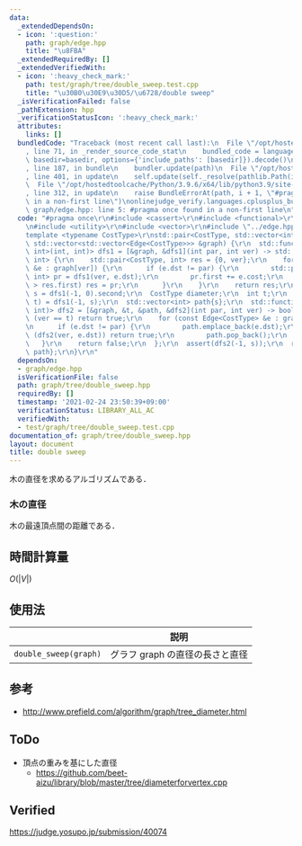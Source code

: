 ```yaml
---
data:
  _extendedDependsOn:
  - icon: ':question:'
    path: graph/edge.hpp
    title: "\u8FBA"
  _extendedRequiredBy: []
  _extendedVerifiedWith:
  - icon: ':heavy_check_mark:'
    path: test/graph/tree/double_sweep.test.cpp
    title: "\u30B0\u30E9\u30D5/\u6728/double sweep"
  _isVerificationFailed: false
  _pathExtension: hpp
  _verificationStatusIcon: ':heavy_check_mark:'
  attributes:
    links: []
  bundledCode: "Traceback (most recent call last):\n  File \"/opt/hostedtoolcache/Python/3.9.6/x64/lib/python3.9/site-packages/onlinejudge_verify/documentation/build.py\"\
    , line 71, in _render_source_code_stat\n    bundled_code = language.bundle(stat.path,\
    \ basedir=basedir, options={'include_paths': [basedir]}).decode()\n  File \"/opt/hostedtoolcache/Python/3.9.6/x64/lib/python3.9/site-packages/onlinejudge_verify/languages/cplusplus.py\"\
    , line 187, in bundle\n    bundler.update(path)\n  File \"/opt/hostedtoolcache/Python/3.9.6/x64/lib/python3.9/site-packages/onlinejudge_verify/languages/cplusplus_bundle.py\"\
    , line 401, in update\n    self.update(self._resolve(pathlib.Path(included), included_from=path))\n\
    \  File \"/opt/hostedtoolcache/Python/3.9.6/x64/lib/python3.9/site-packages/onlinejudge_verify/languages/cplusplus_bundle.py\"\
    , line 312, in update\n    raise BundleErrorAt(path, i + 1, \"#pragma once found\
    \ in a non-first line\")\nonlinejudge_verify.languages.cplusplus_bundle.BundleErrorAt:\
    \ graph/edge.hpp: line 5: #pragma once found in a non-first line\n"
  code: "#pragma once\r\n#include <cassert>\r\n#include <functional>\r\n#include <tuple>\r\
    \n#include <utility>\r\n#include <vector>\r\n#include \"../edge.hpp\"\r\n\r\n\
    template <typename CostType>\r\nstd::pair<CostType, std::vector<int>> double_sweep(const\
    \ std::vector<std::vector<Edge<CostType>>> &graph) {\r\n  std::function<std::pair<CostType,\
    \ int>(int, int)> dfs1 = [&graph, &dfs1](int par, int ver) -> std::pair<CostType,\
    \ int> {\r\n    std::pair<CostType, int> res = {0, ver};\r\n    for (const Edge<CostType>\
    \ &e : graph[ver]) {\r\n      if (e.dst != par) {\r\n        std::pair<CostType,\
    \ int> pr = dfs1(ver, e.dst);\r\n        pr.first += e.cost;\r\n        if (pr.first\
    \ > res.first) res = pr;\r\n      }\r\n    }\r\n    return res;\r\n  };\r\n  int\
    \ s = dfs1(-1, 0).second;\r\n  CostType diameter;\r\n  int t;\r\n  std::tie(diameter,\
    \ t) = dfs1(-1, s);\r\n  std::vector<int> path{s};\r\n  std::function<bool(int,\
    \ int)> dfs2 = [&graph, &t, &path, &dfs2](int par, int ver) -> bool {\r\n    if\
    \ (ver == t) return true;\r\n    for (const Edge<CostType> &e : graph[ver]) {\r\
    \n      if (e.dst != par) {\r\n        path.emplace_back(e.dst);\r\n        if\
    \ (dfs2(ver, e.dst)) return true;\r\n        path.pop_back();\r\n      }\r\n \
    \   }\r\n    return false;\r\n  };\r\n  assert(dfs2(-1, s));\r\n  return {diameter,\
    \ path};\r\n}\r\n"
  dependsOn:
  - graph/edge.hpp
  isVerificationFile: false
  path: graph/tree/double_sweep.hpp
  requiredBy: []
  timestamp: '2021-02-24 23:50:39+09:00'
  verificationStatus: LIBRARY_ALL_AC
  verifiedWith:
  - test/graph/tree/double_sweep.test.cpp
documentation_of: graph/tree/double_sweep.hpp
layout: document
title: double sweep
---
```


木の直径を求めるアルゴリズムである．


### 木の直径

木の最遠頂点間の距離である．


## 時間計算量

$O(\lvert V \rvert)$


## 使用法

||説明|
|:--:|:--:|
|`double_sweep(graph)`|グラフ $\mathrm{graph}$ の直径の長さと直径|


## 参考

- http://www.prefield.com/algorithm/graph/tree_diameter.html


## ToDo

- 頂点の重みを基にした直径
  - https://github.com/beet-aizu/library/blob/master/tree/diameterforvertex.cpp


## Verified

https://judge.yosupo.jp/submission/40074
